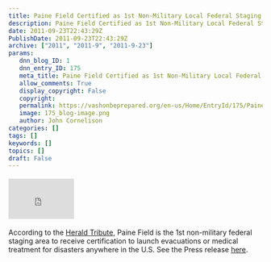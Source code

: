 ```yaml
---
title: Paine Field Certified as 1st Non-Military Local Federal Staging Area
description: Paine Field Certified as 1st Non-Military Local Federal Staging Area
date: 2011-09-23T22:43:29Z
PublishDate: 2011-09-23T22:43:29Z
archive: ["2011", "2011-9", "2011-9-23"]
params:
   dnn_blog_ID: 1
   dnn_entry_ID: 175
   meta_title: Paine Field Certified as 1st Non-Military Local Federal Staging Area
   allow_comments: True
   display_copyright: False
   copyright: 
   permalink: https://vashonbeprepared.org/en-us/Home/EntryId/175/Paine-Field-Certified-as-1st-Non-Military-Local-Federal-Staging-Area
   image: 175_blog-image.png
   author: John Cornelison
categories: []
tags: []
keywords: []
topics: []
draft: False
---
```


<div class="wlWriterHeaderFooter" style="float:none; margin:0px; padding:4px 0px 4px 0px;"><iframe src="http://www.facebook.com/widgets/like.php?href=http://vashoneoc.org/Blogs/VashonPreparedness/tabid/164/EntryId/175/Paine-Field-Certified-as-1st-Non-Military-Local-Federal-Staging-Area.aspx" scrolling="no" frameborder="0" style="border:none; width:130px; height:80px"></iframe></div><p>According to the <a href="http://www.heraldnet.com/article/20110923/NEWS01/709239896" target="_blank">Herald Tribute</a>, Paine Field is the 1st non-military federal staging area to receive certification to launch evacuations or medical treatment for disasters anywhere in the U.S. See the Press release <a href="http://www.co.snohomish.wa.us/documents/Departments/Executive/News/NR_PaineFieldTriage9.21.11.pdf" target="_blank">here</a>.</p>
